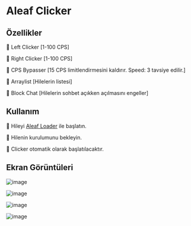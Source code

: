 # Aleaf Clicker
## Özellikler

🔰 Left Clicker [1-100 CPS]

🔰 Right Clicker [1-100 CPS]

🔰 CPS Bypasser [15 CPS limitlendirmesini kaldırır. Speed: 3 tavsiye edilir.]

🔰 Arraylist [Hilelerin listesi]

🔰 Block Chat [Hilelerin sohbet açıkken açılmasını engeller]

## Kullanım

💠 Hileyi [Aleaf Loader](https://github.com/Aleaf-Egemen/Clicker/releases/tag/1.1) ile başlatın.

💠 Hilenin kurulumunu bekleyin.

💠 Clicker otomatik olarak başlatılacaktır.

## Ekran Görüntüleri

![image](https://user-images.githubusercontent.com/45121448/118970656-22bd2500-b977-11eb-9a21-baab836b971f.png)

![image](https://user-images.githubusercontent.com/45121448/119227957-2b4d6100-bb19-11eb-93f1-adcff0968b84.png)

![image](https://user-images.githubusercontent.com/45121448/119227965-31434200-bb19-11eb-85d1-b3c3d0d86a1b.png)

![image](https://user-images.githubusercontent.com/45121448/119227966-3607f600-bb19-11eb-9cfc-971845cf023e.png)

